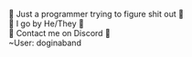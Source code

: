 🧀 Just a programmer trying to figure shit out 🧀 &nbsp;  
🧀 I go by He/They 🧀 &nbsp;  
🧀 Contact me on Discord 🧀 &nbsp;  
  ~User: doginaband &nbsp;  
  

<!--
**doginaband/doginaband** is a ✨ _special_ ✨ repository because its `README.md` (this file) appears on your GitHub profile.

Here are some ideas to get you started:

- 🔭 I’m currently working on ...
- 🌱 I’m currently learning ...
- 👯 I’m looking to collaborate on ...
- 🤔 I’m looking for help with ...
- 💬 Ask me about ...
- 📫 How to reach me: ...
- 😄 Pronouns: ...
- ⚡ Fun fact: ...
-->
